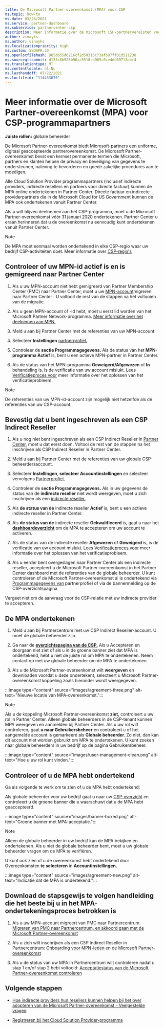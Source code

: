 ```yaml
---
title: De Microsoft Partner-overeenkomst (MPA) voor CSP
ms.topic: how-to
ms.date: 03/23/2021
ms.service: partner-dashboard
ms.subservice: partnercenter-csp
description: Meer informatie over de microsoft CSP-partnervereisten voor het ondertekenen en verifiëren van deze geïntegreerde, digitaal Microsoft Partner-overeenkomst (MPA).
author: vinayks
ms.author: vinayks
ms.localizationpriority: high
ms.custom: SEOAPR.20
ms.openlocfilehash: 965d655d6216cf2d50315c73afb87ff01d511238
ms.sourcegitcommit: d133c8b923b90ac5518cb989c0ce4dd69713abf4
ms.translationtype: MT
ms.contentlocale: nl-NL
ms.lasthandoff: 07/22/2021
ms.locfileid: "114433870"
---
```

# <a name="learn-about-the-microsoft-partner-agreement-mpa-for-csp-program-partners"></a>Meer informatie over de Microsoft Partner-overeenkomst (MPA) voor CSP-programmapartners

**Juiste rollen:** globale beheerder

De Microsoft Partner-overeenkomst biedt Microsoft-partners een uniforme, digitaal geaccepteerde partnerovereenkomst. De Microsoft Partner-overeenkomst bevat een kernset permanente termen die Microsoft, partners en klanten helpen de privacy en beveiliging van gegevens te ondersteunen, naleving te bevorderen en goede zakelijke procedures aan te moedigen.

Alle Cloud Solution Provider programmapartners (inclusief indirecte providers, indirecte resellers en partners voor directe factuur) kunnen de MPA online ondertekenen in Partner Center. Directe factuur en indirecte providerpartners die in de Microsoft Cloud for US Government kunnen de MPA ook ondertekenen vanuit Partner Center.

Als u wilt blijven deelnemen aan het CSP-programma, moet u de Microsoft Partner-overeenkomst vóór 31 januari 2020 ondertekenen. Partner Center u eraan herinneren dat u de overeenkomst nu eenvoudig kunt ondertekenen vanuit Partner Center.

>[!NOTE]
>De MPA moet eenmaal worden ondertekend in elke CSP-regio waar uw bedrijf CSP-activiteiten doet. Meer informatie over [CSP-regio's](regional-authorization-overview.md) 

## <a name="verify-your-mpn-id-is-active-and-migrated-to-partner-center"></a>Controleer of uw MPN-id actief is en is gemigreerd naar Partner Center

1. Als u uw MPN-account niet hebt gemigreerd van Partner Membership Center (PMC) naar Partner Center, moet u uw [MPN-account](./partner-membership-center-retirement-faq.md)migreren naar Partner Center . U voltooit de rest van de stappen na het voltooien van de migratie. 

1. Als u geen MPN-account of -id hebt, moet u eerst lid worden van het Microsoft Partner Network-programma. [Meer informatie over het deelnemen aan MPN.](mpn-create-a-partner-center-account.md)

1. Meld u aan bij Partner Center met de referenties van uw MPN-account.
 
1. Selecteer **Instellingen** [partnerprofiel.](https://partner.microsoft.com/pcv/accountsettings/connectedpartnerprofile)

1. Controleer de **sectie Programmagegevens.** Als de status van het **MPN-programma Actief** is, bent u een actieve MPN-partner in Partner Center.
 
1. Als de status van het MPN-programma **Geweigerd/Afgewezen** of **In** behandeling is, is de verificatie van uw account mislukt. Lees [Verificatieproces voor](verification-responses.md) meer informatie over het oplossen van het verificatieprobleem.



>[!NOTE]
>De referenties van uw MPN-id-account zijn mogelijk niet hetzelfde als de referenties van uw CSP-account.

## <a name="confirm-you-are-enrolled-as-a-csp-indirect-reseller"></a>Bevestig dat u bent ingeschreven als een CSP Indirect Reseller

1. Als u nog niet bent ingeschreven als een CSP Indirect Reseller in [Partner Center,](indirect-reseller-tasks-in-partner-center.md) moet u dat eerst doen. Voltooi de rest van de stappen na het inschrijven als CSP Indirect Reseller in Partner Center.

1. Meld u aan bij Partner Center met de referenties van uw globale CSP-beheerdersaccount.

1. Selecteer **Instellingen**, **selecteer Accountinstellingen** en selecteer vervolgens [Partnerprofiel.](https://partner.microsoft.com/pcv/accountsettings/partnerprofile)

1. Controleer de **sectie Programmagegevens.** Als in uw gegevens de status van de **indirecte reseller** niet wordt weergeven, moet u zich inschrijven als een [indirecte reseller.](indirect-reseller-tasks-in-partner-center.md)

1. Als  **de status van de** indirecte reseller **Actief** is, bent u een actieve indirecte reseller in Partner Center.
 
4. Als  **de status van de** indirecte reseller **Gekwalificeerd** is, gaat u naar het [**dashboardoverzicht**](https://partner.microsoft.com/pcv/dashboard/overview) om de MPA te accepteren om uw account te activeren.
 
1. Als de status van de indirecte reseller **Afgewezen** of **Geweigerd** is, is de verificatie van uw account mislukt. Lees [Verificatieproces voor](verification-responses.md) meer informatie over het oplossen van het verificatieprobleem.

1. Als u eerder bent overgeslagen naar Partner Center als een indirecte reseller, accepteert u de Microsoft Partner-overeenkomst in het Partner Center dashboard met de referenties van de globale beheerder. U kunt controleren of de Microsoft Partner-overeenkomst al is ondertekend via [Programmagegevens van](https://partner.microsoft.com/pcv/accountsettings/partnerprofile)  partnerprofiel of via de bannermelding op de CSP-overzichtspagina.

Vergeet niet om de aanvraag voor de CSP-relatie met uw indirecte provider te accepteren.

## <a name="sign-the-mpa"></a>De MPA ondertekenen

1. Meld u aan bij Partnercentrum met uw CSP Indirect Reseller-account. U moet de globale beheerder zijn.
1. Ga naar de **[overzichtspagina van de CSP.](https://partner.microsoft.com/pcv/dashboard/overview)**  Als u Accepteren en  doorgaan niet ziet of als u in de groene banner ziet dat MPA is ondertekend, hebt u niet de juiste rol om MPA te ondertekenen. Neem contact op met uw globale beheerder om de MPA te ondertekenen.

1. Als u de Microsoft Partner-overeenkomst wilt **weergeven** en downloaden voordat u deze ondertekent, selecteert u Microsoft Partner-overeenkomst koppeling zoals hieronder wordt weergegeven.

:::image type="content" source="images/agreement-three.png" alt-text="Nieuwe locatie van MPA-overeenkomst.":::

>[!NOTE]
>Als u de koppeling Microsoft Partner-overeenkomst **ziet,** controleert u uw rol in Partner Center. Alleen globale beheerders in de CSP-tenant kunnen MPA weergeven en aanmelden bij Partner Center. Als u uw rol wilt controleren, gaat **u naar Gebruikersbeheer** en controleert u of het aangemelde account is gemarkeerd als **Globale beheerder.** Zo niet, dan kan dit account niet worden gebruikt om MPA te ondertekenen. U kunt zoeken naar globale beheerders in uw bedrijf op de pagina Gebruikersbeheer.

:::image type="content" source="images/user-management-clean.png" alt-text="Hoe u uw rol kunt vinden.":::

## <a name="verify-that-you-have-signed-the-mpa"></a>Controleer of u de MPA hebt ondertekend

Ga als volgende te werk om te zien of u de MPA hebt ondertekend:

 Als globale beheerder voor uw bedrijf gaat u naar uw [CSP-overzicht](https://partner.microsoft.com/pcv/dashboard/overview) en controleert u de groene banner die u waarschuwt dat u de MPA hebt geaccepteerd.

 
:::image type="content" source="images/banner-boxed.png" alt-text="Groene banner met MPA-acceptatie.":::

>[!NOTE]
>Alleen de globale beheerder in uw bedrijf kan de MPA bekijken en ondertekenen. Als u niet de globale beheerder bent, moet u uw globale beheerder vragen om de MPA te verifiëren.

U kunt ook zien of u de overeenkomst hebt ondertekend door Overeenkomsten **te selecteren** in **Accountinstellingen.**

:::image type="content" source="images/agreement-new.png" alt-text="Indicatie dat de MPA is ondertekend.":::


## <a name="download-the-step-by-step-guide-thats-right-for-where-you-are-in-the-mpa-signing-process"></a>Download de stapsgewijs te volgen handleiding die het beste bij u in het MPA-ondertekeningsproces betrokken is

1. Als u uw MPN-account migreert van PMC naar Partnercentrum: [Migreren van PMC naar Partnercentrum, en akkoord gaan met de Microsoft Partner-overeenkomst](https://assetsprod.microsoft.com/mpn/migrate-pmc-pc-mpa-guide.pptx)

2. Als u zich wilt inschrijven als een CSP Indirect Reseller in Partnercentrum: [Onboarding voor MPN-leden en de Microsoft Partner-overeenkomst](https://assetsprod.microsoft.com/mpn/onboard-pc-csp-mpn-mpa-guide.pptx)

3. Als u de status van uw MPA in Partnercentrum wilt controleren nadat u stap 1 en/of stap 2 hebt voltooid: [Acceptatiestatus van de Microsoft Partner-overeenkomst controleren](https://assetsprod.microsoft.com/mpn/verify-mpa-acceptance-status.pptx)
 
## <a name="next-steps"></a>Volgende stappen

- [Hoe indirecte providers hun resellers kunnen helpen bij het over adopteren van de Microsoft Partner-overeenkomst - Veelgestelde vragen](mpa-indirect-provider-faq.yml)

- [Registreren bij het Cloud Solution Provider-programma](indirect-reseller-tasks-in-partner-center.md)